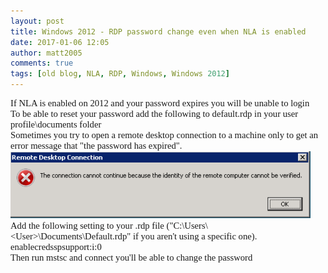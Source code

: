 ```yaml
---
layout: post
title: Windows 2012 - RDP password change even when NLA is enabled
date: 2017-01-06 12:05
author: matt2005
comments: true
tags: [old blog, NLA, RDP, Windows, Windows 2012]
---
```

<p style="margin:0;font-family:Calibri;font-size:11pt;">If NLA is enabled on 2012 and your password expires you will be unable to login</p>
<p style="margin:0;font-family:Calibri;font-size:11pt;"></p>
<p style="margin:0;font-family:Calibri;font-size:11pt;">To be able to reset your password add the following to default.rdp in your user profile\documents folder</p>
<p style="margin:0;font-family:Calibri;font-size:11pt;"></p>
<p style="margin:0;font-family:Calibri;font-size:11pt;">Sometimes you try to open a remote desktop connection to a machine only to get an error message that "the password has expired".</p>
<p style="margin:0;font-family:Calibri;font-size:11pt;"><img class="alignnone size-full wp-image-111" src="/img/2017/01/rdperror.png" alt="rdperror" width="480" height="107" /></p>
<p style="margin:0;font-family:Calibri;font-size:11pt;">Add the following setting to your .rdp file ("C:\Users\&lt;User&gt;\Documents\Default.rdp" if you aren't using a specific one).</p>
<p style="margin:0;font-family:Calibri;font-size:11pt;"></p>
<p style="margin:0;font-family:Calibri;font-size:11pt;">enablecredsspsupport:i:0</p>
<p style="margin:0;font-family:Calibri;font-size:11pt;"></p>
<p style="margin:0;font-family:Calibri;font-size:11pt;">Then run mstsc and connect you'll be able to change the password</p>
